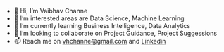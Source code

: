 - 👋 Hi, I’m Vaibhav Channe
- 👀 I’m interested areas are Data Science, Machine Learning
- 🌱 I’m currently learning Business Intelligence, Data Analytics
- 💞️ I’m looking to collaborate on Project Guidance, Project Suggessions
- 📫 Reach me on vhchanne@gmail.com and [Linkedin](https://www.linkedin.com/in/vaibhav-channe-a29928aa/)

<!---
vaiibhav-94/vaiibhav-94 is a ✨ special ✨ repository because its `README.md` (this file) appears on your GitHub profile.
You can click the Preview link to take a look at your changes.
--->
